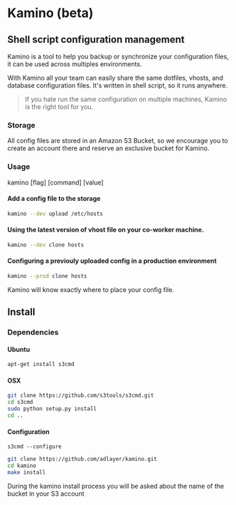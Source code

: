 # Kamino (beta)
## Shell script configuration management

Kamino is a tool to help you backup or synchronize your configuration files, it can be used across multiples environments.

With Kamino all your team can easily share the same dotfiles, vhosts, and database configuration files.
It's written in shell script, so it runs anywhere.

> If you hate run the same configuration on multiple machines, Kamino is the right tool for you.

### Storage
All config files are stored in an Amazon S3 Bucket, so we encourage you to create an account there and reserve an exclusive bucket for Kamino.

### Usage
kamino [flag] [command] [value]

#### Add a config file to the storage
```bash
kamino --dev upload /etc/hosts
```

#### Using the latest version of vhost file on your co-worker machine.

```bash
kamino --dev clone hosts
```

#### Configuring a previouly uploaded config in a production environment 
```bash
kamino --prod clone hosts
```

Kamino will know exactly where to place your config file.


## Install

### Dependencies

#### Ubuntu
```bash
apt-get install s3cmd
```

#### OSX
```bash
git clone https://github.com/s3tools/s3cmd.git
cd s3cmd
sudo python setup.py install
cd ..
```

#### Configuration
```
s3cmd --configure
```

```bash
git clone https://github.com/adlayer/kamino.git
cd kamino
make install
```

During the kamino install process you will be asked about the name of the bucket in your S3 account